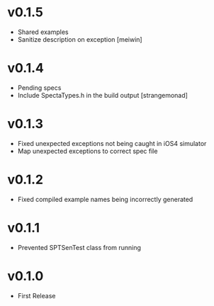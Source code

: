 v0.1.5
======

* Shared examples
* Sanitize description on exception [meiwin]

v0.1.4
======

* Pending specs
* Include SpectaTypes.h in the build output [strangemonad]

v0.1.3
======

* Fixed unexpected exceptions not being caught in iOS4 simulator
* Map unexpected exceptions to correct spec file

v0.1.2
======

* Fixed compiled example names being incorrectly generated

v0.1.1
======

* Prevented SPTSenTest class from running

v0.1.0
======

* First Release

